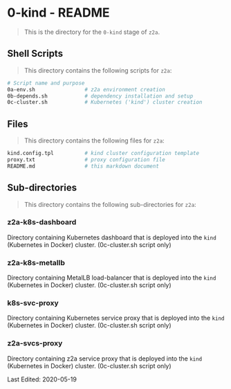 # 0-kind - README

> This is the directory for the `0-kind` stage of `z2a`.

## Shell Scripts

> This directory contains the following scripts for `z2a`:

```sh
# Script name and purpose
0a-env.sh                # z2a environment creation
0b-depends.sh            # dependency installation and setup
0c-cluster.sh            # Kubernetes ('kind') cluster creation
```

## Files

> This directory contains the following files for `z2a`:

```sh
kind.config.tpl          # kind cluster configuration template
proxy.txt                # proxy configuration file
README.md                # this markdown document
```

## Sub-directories

> This directory contains the following sub-directories for `z2a`:

### z2a-k8s-dashboard

Directory containing Kubernetes dashboard that is deployed into the `kind` (Kubernetes in Docker) cluster. (0c-cluster.sh script only)

### z2a-k8s-metallb

Directory containing MetalLB load-balancer that is deployed into the `kind` (Kubernetes in Docker) cluster. (0c-cluster.sh script only)

### k8s-svc-proxy

Directory containing Kubernetes service proxy that is deployed into the `kind` (Kubernetes in Docker) cluster. (0c-cluster.sh script only)

### z2a-svcs-proxy

Directory containing z2a service proxy that is deployed into the `kind` (Kubernetes in Docker) cluster. (0c-cluster.sh script only)

Last Edited: 2020-05-19
